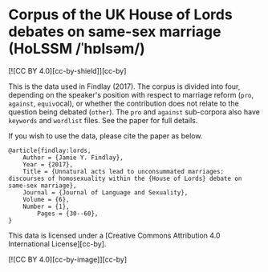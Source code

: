 # Corpus of the UK House of Lords debates on same-sex marriage (HoLSSM /ˈhɒlsəm/)
[![CC BY 4.0][cc-by-shield]][cc-by]

This is the data used in Findlay (2017). The corpus is divided into four, depending on the speaker's position with respect to marriage reform (`pro`, `against`, `equiv`ocal), or whether the contribution does not relate to the question being debated (`other`). The `pro` and `against` sub-corpora also have `keywords` and `wordlist` files. See the paper for full details.


If you wish to use the data, please cite the paper as below. 

```
@article{findlay:lords,
	Author = {Jamie Y. Findlay},
	Year = {2017},
	Title = {Unnatural acts lead to unconsummated marriages: discourses of homosexuality within the {House of Lords} debate on same-sex marriage},
	Journal = {Journal of Language and Sexuality},
	Volume = {6},
	Number = {1},
        Pages = {30--60},
}

```

This data is licensed under a
[Creative Commons Attribution 4.0 International License][cc-by].

[![CC BY 4.0][cc-by-image]][cc-by]
